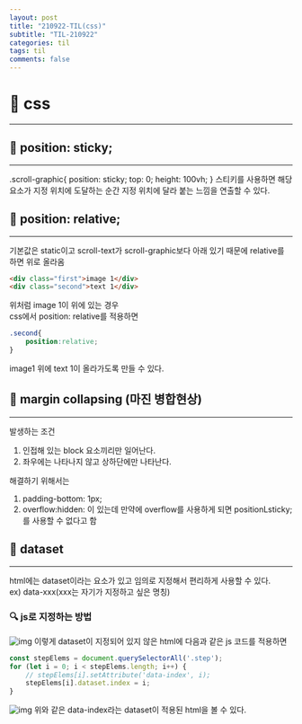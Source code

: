 ```yaml
---
layout: post
title: "210922-TIL(css)"
subtitle: "TIL-210922"
categories: til
tags: til
comments: false
---
```


# 🌟 css
---

## 🌟 position: sticky;
---
.scroll-graphic{
	position: sticky;
	top: 0;
	height: 100vh;
}
스티키를 사용하면 해당 요소가 지정 위치에 도달하는 순간 지정 위치에 달라 붙는 느낌을 연출할 수 있다.        

## 🌟 position: relative;
---
기본값은 static이고 scroll-text가 scroll-graphic보다 아래 있기 때문에 relative를 하면 위로 올라옴

```html
<div class="first">image 1</div>
<div class="second">text 1</div>
```
위처럼 image 1이 위에 있는 경우       
css에서 position: relative를 적용하면        
```css
.second{
    position:relative;
}
```
image1 위에 text 1이 올라가도록 만들 수 있다.       

## 🌟 margin collapsing (마진 병합현상)
---
발생하는 조건
1. 인접해 있는 block 요소끼리만 일어난다.
2. 좌우에는 나타나지 않고 상하단에만 나타난다.

해결하기 위해서는 
1. padding-bottom: 1px;
2. overflow:hidden:
이 있는데 만약에 overflow를 사용하게 되면 positionLsticky;를 사용할 수 없다고 함        


## 🌟 dataset
---
html에는 dataset이라는 요소가 있고 임의로 지정해서 편리하게 사용할 수 있다.     
ex) data-xxx(xxx는 자기가 지정하고 싶은 명칭)

### 🔍 js로 지정하는 방법

![img](https://i.imgur.com/HdTpJ7i.png) 
이렇게 dataset이 지정되어 있지 않은 html에 다음과 같은 js 코드를 적용하면
```js
const stepElems = document.querySelectorAll('.step');
for (let i = 0; i < stepElems.length; i++) {
    // stepElems[i].setAttribute('data-index', i);
	stepElems[i].dataset.index = i;
}
```

![img](https://i.imgur.com/vGI68do.png)
위와 같은 data-index라는 dataset이 적용된 html을 볼 수 있다.        

